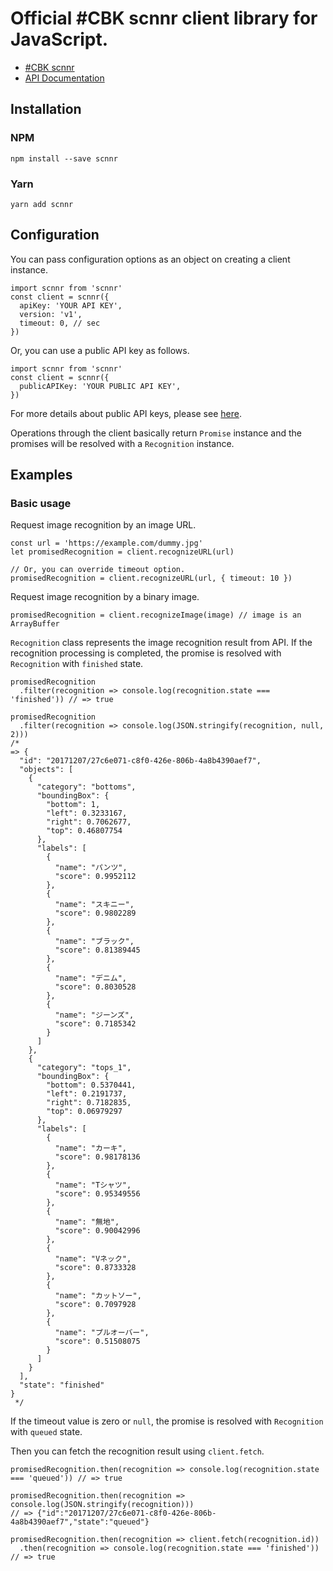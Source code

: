 # Official #CBK scnnr client library for JavaScript.

- [#CBK scnnr](https://scnnr.cubki.jp/)
- [API Documentation](https://api.scnnr.cubki.jp/v1/docs)

## Installation
### NPM
```
npm install --save scnnr
```

### Yarn
```
yarn add scnnr
```

## Configuration
You can pass configuration options as an object on creating a client instance.

```
import scnnr from 'scnnr'
const client = scnnr({
  apiKey: 'YOUR API KEY',
  version: 'v1',
  timeout: 0, // sec
})
```

Or, you can use a public API key as follows.

```
import scnnr from 'scnnr'
const client = scnnr({
  publicAPIKey: 'YOUR PUBLIC API KEY',
})
```

For more details about public API keys, please see [here](https://api.scnnr.cubki.jp/v1/docs#tag/authorization%2Fpaths%2F~1auth~1tokens%2Fpost).

Operations through the client basically return `Promise` instance and the promises will be resolved with a `Recognition` instance.

## Examples
### Basic usage
Request image recognition by an image URL.

```
const url = 'https://example.com/dummy.jpg'
let promisedRecognition = client.recognizeURL(url)

// Or, you can override timeout option.
promisedRecognition = client.recognizeURL(url, { timeout: 10 })
```

Request image recognition by a binary image.

```
promisedRecognition = client.recognizeImage(image) // image is an ArrayBuffer
```

`Recognition` class represents the image recognition result from API.
If the recognition processing is completed, the promise is resolved with `Recognition` with `finished` state.

```
promisedRecognition
  .filter(recognition => console.log(recognition.state === 'finished')) // => true

promisedRecognition
  .filter(recognition => console.log(JSON.stringify(recognition, null, 2)))
/*
=> {
  "id": "20171207/27c6e071-c8f0-426e-806b-4a8b4390aef7",
  "objects": [
    {
      "category": "bottoms",
      "boundingBox": {
        "bottom": 1,
        "left": 0.3233167,
        "right": 0.7062677,
        "top": 0.46807754
      },
      "labels": [
        {
          "name": "パンツ",
          "score": 0.9952112
        },
        {
          "name": "スキニー",
          "score": 0.9802289
        },
        {
          "name": "ブラック",
          "score": 0.81389445
        },
        {
          "name": "デニム",
          "score": 0.8030528
        },
        {
          "name": "ジーンズ",
          "score": 0.7185342
        }
      ]
    },
    {
      "category": "tops_1",
      "boundingBox": {
        "bottom": 0.5370441,
        "left": 0.2191737,
        "right": 0.7182835,
        "top": 0.06979297
      },
      "labels": [
        {
          "name": "カーキ",
          "score": 0.98178136
        },
        {
          "name": "Tシャツ",
          "score": 0.95349556
        },
        {
          "name": "無地",
          "score": 0.90042996
        },
        {
          "name": "Vネック",
          "score": 0.8733328
        },
        {
          "name": "カットソー",
          "score": 0.7097928
        },
        {
          "name": "プルオーバー",
          "score": 0.51508075
        }
      ]
    }
  ],
  "state": "finished"
}
 */
```

If the timeout value is zero or `null`, the promise is resolved with `Recognition` with `queued` state.

Then you can fetch the recognition result using `client.fetch`.

```
promisedRecognition.then(recognition => console.log(recognition.state === 'queued')) // => true

promisedRecognition.then(recognition => console.log(JSON.stringify(recognition)))
// => {"id":"20171207/27c6e071-c8f0-426e-806b-4a8b4390aef7","state":"queued"}

promisedRecognition.then(recognition => client.fetch(recognition.id))
  .then(recognition => console.log(recognition.state === 'finished')) // => true
```
